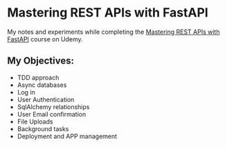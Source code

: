 # Mastering REST APIs with FastAPI

My notes and experiments while completing the [Mastering REST APIs with FastAPI](https://www.udemy.com/course/rest-api-fastapi-python/) course on Udemy.

## My Objectives:

 * TDD approach
 * Async databases
 * Log in
 * User Authentication
 * SqlAlchemy relationships
 * User Email confirmation
 * File Uploads
 * Background tasks
 * Deployment and APP management
